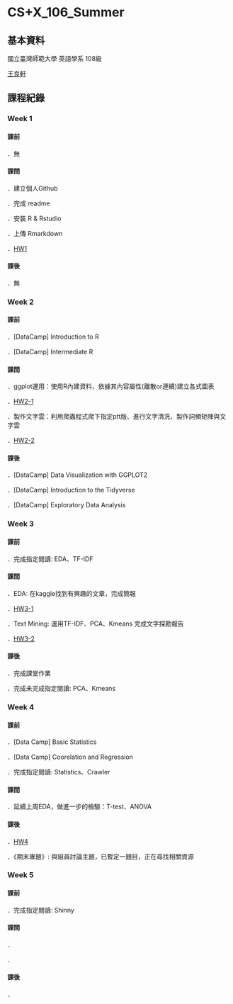 # CS+X_106_Summer
## 基本資料
  國立臺灣師範大學 英語學系 108級

  [王良軒](https://www.facebook.com/profile.php?id=100000374356307)


## 課程紀錄

### Week 1 
#### 課前
  ．無
#### 課間
  ．建立個人Github

  ．完成 readme

  ．安裝 R & Rstudio

  ．上傳 Rmarkdown

  ．[HW1](https://jason10130021.github.io/CS-X_106_Summer/week%201/hw1.html)

#### 課後
  ．無
  
### Week 2  
#### 課前
  ．[DataCamp] Introduction to R
  
  ．[DataCamp] Intermediate R
#### 課間
  ．ggplot運用：使用R內建資料，依據其內容屬性(離散or連續)建立各式圖表
  
  ．[HW2-1](https://jason10130021.github.io/CS-X_106_Summer/week%202/hw2-1_beaver1_.html)
  
  ．製作文字雲：利用爬蟲程式爬下指定ptt版、進行文字清洗、製作詞頻矩陣與文字雲
  
   ．[HW2-2](https://jason10130021.github.io/CS-X_106_Summer/week%202/hw2-2_ptt%E6%96%87%E5%AD%97%E9%9B%B2_.html)
#### 課後
  ．[DataCamp] Data Visualization with GGPLOT2
  
  ．[DataCamp] Introduction to the Tidyverse
  
  ．[DataCamp] Exploratory Data Analysis
  
### Week 3  
#### 課前
  ．完成指定閱讀: EDA、TF-IDF
#### 課間
  ．EDA: 在kaggle找到有興趣的文章，完成簡報
  
  ．[HW3-1](https://jason10130021.github.io/CS-X_106_Summer/week%203/eda.html) 
  
  ．Text Mining: 運用TF-IDF、PCA、Kmeans 完成文字探勘報告
  
  ．[HW3-2](https://jason10130021.github.io/CS-X_106_Summer/week%203/hw3-2_tfidf-pca-kmeans.html)
#### 課後
  ．完成課堂作業
  
  ．完成未完成指定閱讀: PCA、Kmeans
  
### Week 4
#### 課前
  ．[Data Camp] Basic Statistics
  
  ．[Data Camp] Coorelation and Regression
  
  ．完成指定閱讀: Statistics、Crawler
#### 課間
  ．延續上周EDA，做進一步的檢驗：T-test、ANOVA
#### 課後
  ．[HW4](https://jason10130021.github.io/CS-X_106_Summer/week%204/hw4-1_eda2.html)
  
  ．《期末專題》: 與組員討論主題，已暫定一題目，正在尋找相關資源

### Week 5
#### 課前
  ．完成指定閱讀: Shinny
#### 課間
  ．
  
  ．
#### 課後
  ．
